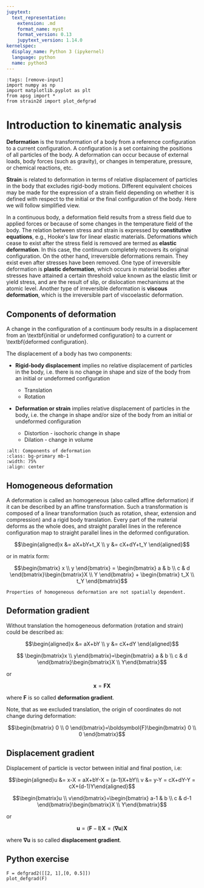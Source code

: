 ```yaml
---
jupytext:
  text_representation:
    extension: .md
    format_name: myst
    format_version: 0.13
    jupytext_version: 1.14.0
kernelspec:
  display_name: Python 3 (ipykernel)
  language: python
  name: python3
---
```


```{code-cell} ipython3
:tags: [remove-input]
import numpy as np
import matplotlib.pyplot as plt
from apsg import *
from strain2d import plot_defgrad
```

# Introduction to kinematic analysis

**Deformation** is the transformation of a body from a reference configuration to a current configuration. A configuration is a set containing the positions of all particles of the body. A deformation can occur because of external loads, body forces (such as gravity), or changes in temperature, pressure, or chemical reactions, etc.

**Strain** is related to deformation in terms of relative displacement of particles in the body that excludes rigid-body motions. Different equivalent choices may be made for the expression of a strain field depending on whether it is defined with respect to the initial or the final configuration of the body. Here we will follow simplified view.

In a continuous body, a deformation field results from a stress field due to applied forces or because of some changes in the temperature field of the body. The relation between stress and strain is expressed by **constitutive equations**, e.g., Hooke's law for linear elastic materials. Deformations which cease to exist after the stress field is removed are termed as **elastic deformation**. In this case, the continuum completely recovers its original configuration. On the other hand, irreversible deformations remain. They exist even after stresses have been removed. One type of irreversible deformation is **plastic deformation**, which occurs in material bodies after stresses have attained a certain threshold value known as the elastic limit or yield stress, and are the result of slip, or dislocation mechanisms at the atomic level. Another type of irreversible deformation is **viscous deformation**, which is the irreversible part of viscoelastic deformation.

## Components of deformation
A change in the configuration of a continuum body results in a displacement from an \textbf{initial or undeformed configuration} to a current
or \textbf{deformed configuration}.

The displacement of a body has two components:

- **Rigid-body displacement**
  implies no relative displacement of particles in the body, i.e. there is no change in shape and size of the body from an initial or undeformed configuration
  - Translation
  - Rotation

- **Deformation or strain**
  implies relative displacement of particles in the body, i.e. the change in shape and/or size of the body from an initial or undeformed configuration
  - Distortion - isochoric change in shape
  - Dilation - change in volume

```{image} figures/sd_all.png
:alt: Components of deformation
:class: bg-primary mb-1
:width: 75%
:align: center
```

## Homogeneous deformation

A deformation is called an homogeneous (also called affine deformation) if it can be described by an affine transformation. Such a transformation is composed of a linear transformation (such as rotation, shear, extension and compression) and a rigid body translation. Every part of the material deforms as the whole does, and straight parallel lines in the reference configuration map to straight parallel lines in the deformed configuration.

$$\begin{aligned}x &= aX+bY+t_X \\ y &= cX+dY+t_Y \end{aligned}$$

or in matrix form:

$$\begin{bmatrix} x \\ y \end{bmatrix} = \begin{bmatrix} a & b \\ c & d \end{bmatrix}\begin{bmatrix}X \\ Y \end{bmatrix} + \begin{bmatrix} t_X \\ t_Y \end{bmatrix}$$

```{note}
Properties of homogeneous deformation are not spatially dependent.
```

## Deformation gradient
Without translation the homogeneous deformation (rotation and strain) could be described as:

$$\begin{aligned}x &= aX+bY \\ y &= cX+dY \end{aligned}$$

$$ \begin{bmatrix}x \\ y\end{bmatrix}=\begin{bmatrix} a & b \\ c & d \end{bmatrix}\begin{bmatrix}X \\ Y\end{bmatrix}$$

or

$$\mathbf{x}=\boldsymbol{F}\mathbf{X}$$

where $\boldsymbol{F}$ is so called **deformation gradient**.

Note, that as we excluded translation, the origin of coordinates do not change during deformation:

$$\begin{bmatrix} 0 \\ 0  \end{bmatrix}=\boldsymbol{F}\begin{bmatrix} 0 \\ 0  \end{bmatrix}$$


## Displacement gradient

Displacement of particle is vector between initial and final postion, i.e:

$$\begin{aligned}u &= x-X = aX+bY-X = (a-1)X+bY\\ v &= y-Y = cX+dY-Y = cX+(d-1)Y\end{aligned}$$

$$\begin{bmatrix}u \\ v\end{bmatrix}=\begin{bmatrix} a-1 & b \\ c & d-1 \end{bmatrix}\begin{bmatrix}X \\ Y\end{bmatrix}$$

or

$$\mathbf{u}=(\boldsymbol{F}-\boldsymbol{I})\mathbf{X}=(\boldsymbol{\nabla u})\mathbf{X}$$

where $\boldsymbol{\nabla}\boldsymbol{u}$ is so called **displacement gradient**.


## Python exercise

```{code-cell} ipython3
F = defgrad2([[2, 1],[0, 0.5]])
plot_defgrad(F)
```
